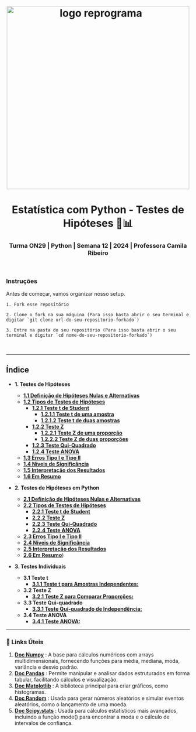 <h1 align="center">
  <img src="assets/reprograma-fundos-claros.png" alt="logo reprograma" width="500">
</h1>

<h1 align="center">  Estatística com Python - Testes de Hipóteses 🧪📊 </h1>
<h3 align="center">  Turma ON29 | Python | Semana 12 | 2024 | Professora Camila Ribeiro  </h3>

<br>

### Instruções

Antes de começar, vamos organizar nosso setup.


    1. Fork esse repositório

    2. Clone o fork na sua máquina (Para isso basta abrir o seu terminal e digitar `git clone url-do-seu-repositorio-forkado`)

    3. Entre na pasta do seu repositório (Para isso basta abrir o seu terminal e digitar `cd nome-do-seu-repositorio-forkado`)


<br>

---

## Índice

- **1. Testes de Hipóteses**
    - [**1.1 Definição de Hipóteses Nulas e Alternativas**](capitulos/testes_hipoteses.md#11-definicao-de-hipoteses-nulas-e-alternativas)
    - [**1.2 Tipos de Testes de Hipóteses**](capitulos/testes_hipoteses.md#12-tipos-de-testes-de-hipoteses)
        - [**1.2.1 Teste t de Student**](capitulos/testes_hipoteses.md#121-teste-t-de-student)
            - [**1.2.1.1 Teste t de uma amostra**](capitulos/testes_hipoteses.md#1211-teste-t-de-uma-amostra)
            - [**1.2.1.2 Teste t de duas amostras**](capitulos/testes_hipoteses.md#1212-teste-t-de-duas-amostras)
        - [**1.2.2 Teste Z**](capitulos/testes_hipoteses.md#122-teste-z)
            - [**1.2.2.1 Teste Z de uma proporção**](capitulos/testes_hipoteses.md#1221-teste-z-de-uma-proporcao)
            - [**1.2.2.2 Teste Z de duas proporções**](capitulos/testes_hipoteses.md#1222-teste-z-de-duas-proporcoes)
        - [**1.2.3 Teste Qui-Quadrado**](capitulos/testes_hipoteses.md#123-teste-qui-quadrado)
        - [**1.2.4 Teste ANOVA**](capitulos/testes_hipoteses.md#124-teste-anova)
    - [**1.3 Erros Tipo I e Tipo II**](capitulos/testes_hipoteses.md#13-erros-tipo-i-e-tipo-ii)
    - [**1.4 Níveis de Significância**](capitulos/testes_hipoteses.md#14-niveis-de-significancia)
    - [**1.5 Interpretação dos Resultados**](capitulos/testes_hipoteses.md#15-interpretacao-dos-resultados)
    - [**1.6 Em Resumo**](capitulos/testes_hipoteses.md#16-em-resumo)
- **2. Testes de Hipóteses em Python**
    - [**2.1 Definição de Hipóteses Nulas e Alternativas**](capitulos/testes_pyhton.md#21-definicao-de-hipoteses-nulas-e-alternativas)
    - [**2.2 Tipos de Testes de Hipóteses**](capitulos/testes_pyhton.md#22-tipos-de-testes-de-hipoteses)
        - [**2.2.1 Teste t de Student**](capitulos/testes_pyhton.md#221-teste-t-de-student)
        - [**2.2.2 Teste Z**](capitulos/testes_pyhton.md#222-teste-z)
        - [**2.2.3 Teste Qui-Quadrado**](capitulos/testes_pyhton.md#223-teste-qui-quadrado)
        - [**2.2.4 Teste ANOVA**](capitulos/testes_pyhton.md#224-teste-anova)
    - [**2.3 Erros Tipo I e Tipo II**](capitulos/testes_pyhton.md#23-erros-tipo-i-e-tipo-ii)
    - [**2.4 Níveis de Significância**](capitulos/testes_pyhton.md#24-niveis-de-significancia)
    - [**2.5 Interpretação dos Resultados**](capitulos/testes_pyhton.md#25-interpretacao-dos-resultados)
    - [**2.6 Em Resumo**](capitulos/testes_pyhton.md#26-em-resumo))

- **3. Testes Individuais**
    - **3.1 Teste t** 
        - [**3.1.1 Teste t para Amostras Independentes:**](capitulos/testes/testet.md)
    - **3.2 Teste Z**
        - [**3.2.1 Teste Z para Comparar Proporções:**](capitulos/testes/testez.md)
    - **3.3 Teste Qui-quadrado**
        - [**3.3.1 Teste Qui-quadrado de Independência:**](capitulos/testes/qui.md)
    - **3.4 Teste ANOVA**
        - [**3.4.1 Teste ANOVA:**](capitulos/testes/anova.md)

---

### 🔗 Links Úteis

1. **[Doc Numpy](https://numpy-org.translate.goog/devdocs/?_x_tr_sl=en&_x_tr_tl=pt&_x_tr_hl=pt-BR&_x_tr_pto=sc)** :  A base para cálculos numéricos com arrays multidimensionais, fornecendo funções para média, mediana, moda, variância e desvio padrão.
2. **[Doc Pandas](https://pandas-pydata-org.translate.goog/docs/?_x_tr_sl=en&_x_tr_tl=pt&_x_tr_hl=pt-BR&_x_tr_pto=sc)** : Permite manipular e analisar dados estruturados em forma tabular, facilitando cálculos e visualização.
3. **[Doc Matplotlib](https://matplotlib-org.translate.goog/?_x_tr_sl=en&_x_tr_tl=pt&_x_tr_hl=pt-BR&_x_tr_pto=sc)** : A biblioteca principal para criar gráficos, como histogramas.
4. **[Doc Random](https://docs.python.org/pt-br/3/library/random.html)** : Usada para gerar números aleatórios e simular eventos aleatórios, como o lançamento de uma moeda.
5. **[Doc Scipy.stats](https://docs-scipy-org.translate.goog/doc/scipy/reference/stats.html?_x_tr_sl=en&_x_tr_tl=pt&_x_tr_hl=pt-BR&_x_tr_pto=sc)** : Usada para cálculos estatísticos mais avançados, incluindo a função mode() para encontrar a moda e o cálculo de intervalos de confiança.


<br>
